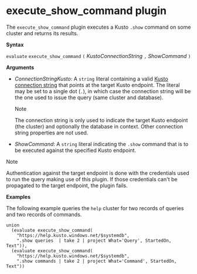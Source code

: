 # execute_show_command plugin

The `execute_show_command` plugin executes a Kusto `.show` command
on some cluster and returns its results.

**Syntax**

`evaluate` `execute_show_command` `(` *KustoConnectionString* `,` *ShowCommand* `)`

**Arguments**

* *ConnectionStringKusto*: A `string` literal containing a valid
  [Kusto connection string](../api/connection-strings/kusto.md) that
  points at the target Kusto endpoint.
  The literal may be set to a single dot (`.`), in which case the connection
  string will be the one used to issue the query (same cluster and database).
  
    > [!NOTE]
    > The connection string is only used to indicate the target Kusto endpoint
    > (the cluster) and optionally the database in context. Other connection
    > string properties are not used.

* *ShowCommand*: A `string` literal indicating the `.show` command that is to be executed
  against the specified Kusto endpoint.

> [!NOTE]
> Authentication against the target endpoint is done with the credentials
> used to run the query making use of this plugin. If those credentials can't be propagated
> to the target endpoint, the plugin fails.

**Examples**

The following example queries the `help` cluster for two records of queries
and two records of commands.

```
union
  (evaluate execute_show_command(
    "https://help.kusto.windows.net/$systemdb",
    ".show queries  | take 2 | project What='Query', StartedOn, Text")),
  (evaluate execute_show_command(
    "https://help.kusto.windows.net/$systemdb",
    ".show commands | take 2 | project What='Command', StartedOn, Text"))
```
